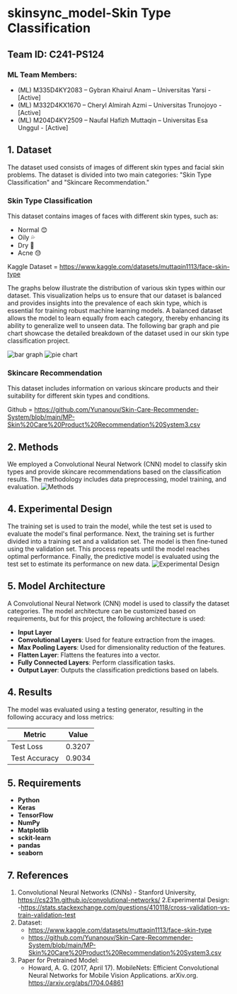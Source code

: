 # skinsync_model-Skin Type Classification
## Team ID: C241-PS124

### ML Team Members:
- (ML) M335D4KY2083 – Gybran Khairul Anam – Universitas Yarsi - [Active]
- (ML) M332D4KX1670 – Cheryl Almirah Azmi – Universitas Trunojoyo - [Active]
- (ML) M204D4KY2509 – Naufal Hafizh Muttaqin – Universitas Esa Unggul - [Active]

## 1. Dataset
The dataset used consists of images of different skin types and facial skin problems. The dataset is divided into two main categories: "Skin Type Classification" and "Skincare Recommendation."

### Skin Type Classification
This dataset contains images of faces with different skin types, such as:
- Normal 😊
- Oily 💦
- Dry 🌵
- Acne 😓

Kaggle Dataset = https://www.kaggle.com/datasets/muttaqin1113/face-skin-type

The graphs below illustrate the distribution of various skin types within our dataset. This visualization helps us to ensure that our dataset is balanced and provides insights into the prevalence of each skin type, which is essential for training robust machine learning models. A balanced dataset allows the model to learn equally from each category, thereby enhancing its ability to generalize well to unseen data. The following bar graph and pie chart showcase the detailed breakdown of the dataset used in our skin type classification project.

![bar graph](https://cdn.discordapp.com/attachments/1200427587940392991/1253651700594511944/rABdpn0AAACRixQAAEAkpAAAACIhBQAAEAkpAACASEgBAABEQgoAACASUgAAAJGQAgAAiD4ymU8DB3Rt5wAAAABJRU5ErkJggg.png?ex=6676a1a1&is=66755021&hm=78cee51f725fb871631e294d25271993dad5f2d01baed89b600e33b51ee76622&) ![pie chart](https://cdn.discordapp.com/attachments/1200427587940392991/1253651667975405580/w8elyhbdNOfYgAAAABJRU5ErkJggg.png?ex=6676a199&is=66755019&hm=51edae12b36970ed29c4b6e1b84a25fb6bbebba88b40422b1fa15dd3abe8d5d5&)


### Skincare Recommendation
This dataset includes information on various skincare products and their suitability for different skin types and conditions.

Github = https://github.com/Yunanouv/Skin-Care-Recommender-System/blob/main/MP-Skin%20Care%20Product%20Recommendation%20System3.csv


## 2. Methods
We employed a Convolutional Neural Network (CNN) model to classify skin types and provide skincare recommendations based on the classification results. The methodology includes data preprocessing, model training, and evaluation.
![Methods](https://cdn.discordapp.com/attachments/1200427587940392991/1253651308683071489/Frame_15299.png?ex=6676a143&is=66754fc3&hm=d324614970a96964660cf406e0e293bc80438ac90712c4288d19173404e98180&)


## 4. Experimental Design
The training set is used to train the model, while the test set is used to evaluate the model's final performance.
Next, the training set is further divided into a training set and a validation set. 
The model is then fine-tuned using the validation set. This process repeats until the model reaches optimal performance. Finally, the predictive model is evaluated using the test set to estimate its performance on new data. 
![Experimental Design](https://i.sstatic.net/osBuF.png)


## 5. Model Architecture
A Convolutional Neural Network (CNN) model is used to classify the dataset categories. The model architecture can be customized based on requirements, but for this project, the following architecture is used:
- **Input Layer**
- **Convolutional Layers**: Used for feature extraction from the images.
- **Max Pooling Layers**: Used for dimensionality reduction of the features.
- **Flatten Layer**: Flattens the features into a vector.
- **Fully Connected Layers**: Perform classification tasks.
- **Output Layer**: Outputs the classification predictions based on labels.

## 4. Results
The model was evaluated using a testing generator, resulting in the following accuracy and loss metrics:

| Metric       | Value   |
|--------------|---------|
| Test Loss    | 0.3207  |
| Test Accuracy| 0.9034  |

## 5. Requirements
- **Python**
- **Keras** 
- **TensorFlow** 
- **NumPy** 
- **Matplotlib** 
- **sckit-learn**
- **pandas**
- **seaborn**


## 7. References
1. Convolutional Neural Networks (CNNs) - Stanford University, https://cs231n.github.io/convolutional-networks/
2.Experimental Design:
   -https://stats.stackexchange.com/questions/410118/cross-validation-vs-train-validation-test
3. Dataset:
   - https://www.kaggle.com/datasets/muttaqin1113/face-skin-type
   - https://github.com/Yunanouv/Skin-Care-Recommender-System/blob/main/MP-Skin%20Care%20Product%20Recommendation%20System3.csv
4. Paper for Pretrained Model:
   - Howard, A. G. (2017, April 17). MobileNets: Efficient Convolutional Neural Networks for Mobile Vision Applications. arXiv.org. https://arxiv.org/abs/1704.04861




















